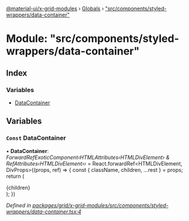 [@material-ui/x-grid-modules](../README.md) › [Globals](../globals.md) › ["src/components/styled-wrappers/data-container"](_src_components_styled_wrappers_data_container_.md)

# Module: "src/components/styled-wrappers/data-container"

## Index

### Variables

- [DataContainer](_src_components_styled_wrappers_data_container_.md#const-datacontainer)

## Variables

### `Const` DataContainer

• **DataContainer**: _ForwardRefExoticComponent‹HTMLAttributes‹HTMLDivElement› & RefAttributes‹HTMLDivElement››_ = React.forwardRef<HTMLDivElement, DivProps>((props, ref) => {
const { className, children, ...rest } = props;
return (
<div ref={ref} className={'data-container ' + (className || '')} {...rest}>
{children}
</div>
);
})

_Defined in [packages/grid/x-grid-modules/src/components/styled-wrappers/data-container.tsx:4](https://github.com/mui-org/material-ui-x/blob/a679779/packages/grid/x-grid-modules/src/components/styled-wrappers/data-container.tsx#L4)_
